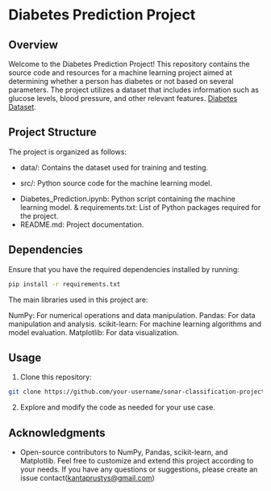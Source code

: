 # Diabetes Prediction Project

## Overview
Welcome to the Diabetes Prediction Project! This repository contains the source code and resources for a machine learning project aimed at determining whether a person has diabetes or not based on several parameters. The project utilizes a dataset that includes information such as glucose levels, blood pressure, and other relevant features. [Diabetes Dataset](https://drive.google.com/file/d/1x6LaTI_V8Etu-RRJ4pcK8Y91aaDCxc5M/view?usp=sharing).

## Project Structure
The project is organized as follows:

- data/: Contains the dataset used for training and testing.
* src/: Python source code for the machine learning model.
+ Diabetes_Prediction.ipynb: Python script containing the machine learning model.
& requirements.txt: List of Python packages required for the project.
+ README.md: Project documentation.
## Dependencies
Ensure that you have the required dependencies installed by running:

```bash
pip install -r requirements.txt 
```
The main libraries used in this project are:

NumPy: For numerical operations and data manipulation.
Pandas: For data manipulation and analysis.
scikit-learn: For machine learning algorithms and model evaluation.
Matplotlib: For data visualization.
## Usage
1. Clone this repository:

```bash
git clone https://github.com/your-username/sonar-classification-project.git
```
2. Explore and modify the code as needed for your use case.

## Acknowledgments
* Open-source contributors to NumPy, Pandas, scikit-learn, and Matplotlib.
Feel free to customize and extend this project according to your needs. If you have any questions or suggestions, please create an issue contact(kantaprustys@gmail.com)

